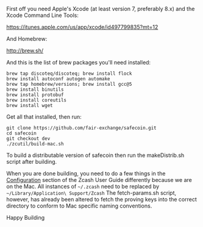 First off you need Apple's Xcode (at least version 7, preferably 8.x) and the Xcode Command Line Tools:

https://itunes.apple.com/us/app/xcode/id497799835?mt=12

And Homebrew:

http://brew.sh/

And this is the list of brew packages you'll need installed:

```shell
brew tap discoteq/discoteq; brew install flock
brew install autoconf autogen automake
brew tap homebrew/versions; brew install gcc@5
brew install binutils
brew install protobuf
brew install coreutils
brew install wget
```

Get all that installed, then run:

```shell
git clone https://github.com/fair-exchange/safecoin.git
cd safecoin
git checkout dev
./zcutil/build-mac.sh
```

To build a distributable version of safecoin then run the makeDistrib.sh script after building.

When you are done building, you need to do a few things in the [Configuration](https://github.com/zcash/zcash/wiki/1.0-User-Guide#configuration) section of the Zcash User Guide differently because we are on the Mac. All instances of `~/.zcash` need to be replaced by `~/Library/Application\ Support/Zcash` 
The fetch-params.sh script, however, has already been altered to fetch the proving keys into the correct directory to conform to Mac specific naming conventions.

Happy Building
